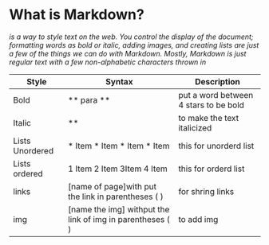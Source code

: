 # What is Markdown?

*is a way to style text on the web. You control the display of the document; formatting words as bold or italic,
adding images, and creating lists are just a few of the things we can do with Markdown. Mostly, Markdown is just regular
text with a few non-alphabetic characters thrown in*

| Style | Syntax | Description |
| ---  | --- | ----------- |
| Bold | ** para ** | put a word between 4 stars to be bold |
| Italic | ** | to make the text italicized |
| Lists Unordered | * Item * Item  * Item * Item | this for unorderd list |
| Lists ordered | 1 Item 2 Item 3Item 4 Item | this for orderd list |
| links | [name of page]with put the link in parentheses ( ) | for shring links |
| img | [name the img] withput the link of img in parentheses ( ) | to add img |
